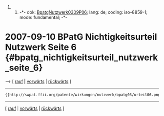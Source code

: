 1.  1.  -\*- dok:
        [BpatgNutzwerk0309P06](BpatgNutzwerk0309P06 "wikilink"); lang:
        de; coding: iso-8859-1; mode: fundamental; -\*-

# 2007-09-10 BPatG Nichtigkeitsurteil Nutzwerk Seite 6 {#bpatg_nichtigkeitsurteil_nutzwerk_seite_6}

\--\> \[ [ rauf](BpatgNutzwerk0309De "wikilink") \| [
vorwärts](BpatgNutzwerk0309P07De "wikilink") \| [
rückwärts](BpatgNutzwerk0309P05De "wikilink") \]

------------------------------------------------------------------------

```{=mediawiki}
{{http://swpat.ffii.org/patente/wirkungen/nutzwerk/bpatg03/urteil06.png}}
```

------------------------------------------------------------------------

\[ [ rauf](BpatgNutzwerk0309De "wikilink") \| [
vorwärts](BpatgNutzwerk0309P07De "wikilink") \| [
rückwärts](BpatgNutzwerk0309P05De "wikilink") \]
